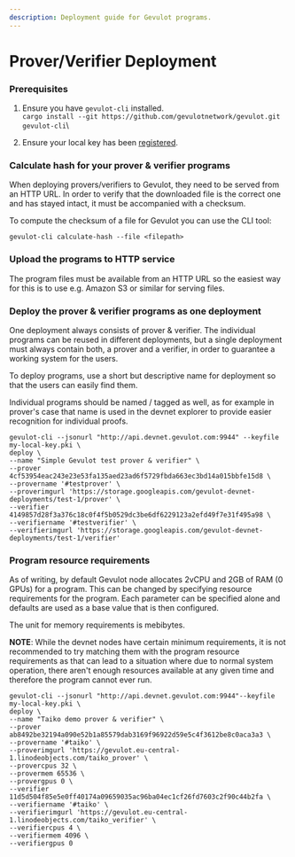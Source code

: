 ```yaml
---
description: Deployment guide for Gevulot programs.
---
```


# Prover/Verifier Deployment

### Prerequisites

1. Ensure you have `gevulot-cli` installed.\
   `cargo install --git https://github.com/gevulotnetwork/gevulot.git gevulot-cli`\

2. Ensure your local key has been [registered](https://docs.gevulot.com/gevulot-docs/devnet/key-registration).

### Calculate hash for your prover & verifier programs

When deploying provers/verifiers to Gevulot, they need to be served from an HTTP URL. In order to verify that the downloaded file is the correct one and has stayed intact, it must be accompanied with a checksum.

To compute the checksum of a file for Gevulot you can use the CLI tool:

`gevulot-cli calculate-hash --file <filepath>`

### Upload the programs to HTTP service

The program files must be available from an HTTP URL so the easiest way for this is to use e.g. Amazon S3 or similar for serving files.

### Deploy the prover & verifier programs as one deployment

One deployment always consists of prover & verifier. The individual programs can be reused in different deployments, but a single deployment must always contain both, a prover and a verifier, in order to guarantee a working system for the users.

To deploy programs, use a short but descriptive name for deployment so that the users can easily find them.

Individual programs should be named / tagged as well, as for example in prover's case that name is used in the devnet explorer to provide easier recognition for individual proofs.

```
gevulot-cli --jsonurl "http://api.devnet.gevulot.com:9944" --keyfile my-local-key.pki \
deploy \
--name "Simple Gevulot test prover & verifier" \
--prover 4cf53954eac243e23e53fa135aed23ad6f5729fbda663ec3bd14a015bbfe15d8 \
--provername '#testprover' \
--proverimgurl 'https://storage.googleapis.com/gevulot-devnet-deployments/test-1/prover' \
--verifier 4149857d28f3a376c18c0f4f5b0529dc3be6df6229123a2efd49f7e31f495a98 \
--verifiername '#testverifier' \
--verifierimgurl 'https://storage.googleapis.com/gevulot-devnet-deployments/test-1/verifier'
```

### Program resource requirements

As of writing, by default Gevulot node allocates 2vCPU and 2GB of RAM (0 GPUs) for a program. This can be changed by specifying resource requirements for the program. Each parameter can be specified alone and defaults are used as a base value that is then configured.

The unit for memory requirements is mebibytes.

**NOTE**: While the devnet nodes have certain minimum requirements, it is not recommended to try matching them with the program resource requirements as that can lead to a situation where due to normal system operation, there aren't enough resources available at any given time and therefore the program cannot ever run.

```
gevulot-cli --jsonurl "http://api.devnet.gevulot.com:9944"--keyfile my-local-key.pki \
deploy \
--name "Taiko demo prover & verifier" \
--prover ab8492be32194a090e52b1a85579dab3169f96922d59e5c4f3612be8c0aca3a3 \
--provername '#taiko' \
--proverimgurl 'https://gevulot.eu-central-1.linodeobjects.com/taiko_prover' \
--provercpus 32 \
--provermem 65536 \
--provergpus 0 \
--verifier 11d5d504f85e5e0ff40174a09659035ac96ba04ec1cf26fd7603c2f90c44b2fa \
--verifiername '#taiko' \
--verifierimgurl 'https://gevulot.eu-central-1.linodeobjects.com/taiko_verifier' \
--verifiercpus 4 \
--verifiermem 4096 \
--verifiergpus 0

```
